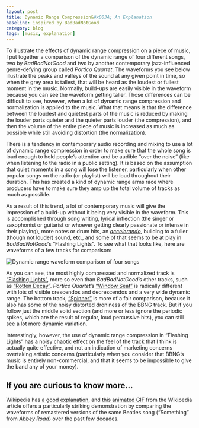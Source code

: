 ```yaml
---
layout: post
title: Dynamic Range Compression&#x003A; An Explanation
baseline: inspired by BadBadNotGood
category: blog
tags: [music, explanation]
---
```


To illustrate the effects of dynamic range compression on a piece of music, I put together a comparison of the dynamic range of four different songs, two by _BadBadNotGood_ and two by another contemporary jazz-influenced genre-defying group called _Portico Quartet_. The waveforms you see below illustrate the peaks and valleys of the sound at any given point in time, so when the grey area is tallest, that will be heard as the loudest or fullest moment in the music. Normally, build-ups are easily visible in the waveform because you can see the waveform getting taller. Those differences can be difficult to see, however, when a lot of dynamic range compression and normalization is applied to the music. What that means is that the difference between the loudest and quietest parts of the music is reduced by making the louder parts quieter and the quieter parts louder (the compression), and then the volume of the entire piece of music is increased as much as possible while still avoiding distortion (the normalization).

There is a tendency in contemporary audio recording and mixing to use a lot of dynamic range compression in order to make sure that the whole song is loud enough to hold people’s attention and be audible “over the noise” (like when listening to the radio in a public setting). It is based on the assumption that quiet moments in a song will lose the listener, particularly when other popular songs on the radio (or playlist) will be loud throughout their duration. This has created a kind of dynamic range arms race where producers have to make sure they amp up the total volume of tracks as much as possible.

As a result of this trend, a lot of contemporary music will give the impression of a build-up without it being very visible in the waveform. This is accomplished through song writing, lyrical inflection (the singer or saxophonist or guitarist or whoever getting clearly passionate or intense in their playing), more notes or drum hits, an _[accelerando][]_, building to a fuller (though not louder) sound, etc., and some of that seems to be at play in _BadBadNotGood_’s “Flashing Lights”. To see what that looks like, here are waveforms of a few tracks for comparison:

[accelerando]: http://www.thefreedictionary.com/accelerando

<p><img src="{{ site.base_url }}/media/waveform-comparison-full.png" alt="Dynamic range waveform comparison of four songs" class="oversized"></p>

As you can see, the most highly compressed and normalized track is [“Flashing Lights”][], more so even than _BadBadNotGood_’s other tracks, such as [“Rotten Decay”][]. _Portico Quartet_’s [“Window Seat”][] is radically different with lots of visible crescendos and decrescendos and a very wide dynamic range. The bottom track, [“Spinner”][] is more of a fair comparison, because it also has some of the noisy distorted droniness of the BBNG track. But if you follow just the middle solid section (and more or less ignore the periodic spikes, which are the result of regular, loud percussive hits), you can still see a lot more dynamic variation.

[“Flashing Lights”]: http://badbadnotgood.bandcamp.com/track/flashing-lights
[“Rotten Decay”]: http://badbadnotgood.bandcamp.com/track/rotten-decay-3
[“Window Seat”]: http://www.youtube.com/watch?v=qpNXM-114WU
[“Spinner”]: http://www.youtube.com/watch?v=hVLveOhrvG8

Interestingly, however, the use of dynamic range compression in “Flashing Lights” has a noisy chaotic effect on the feel of the track that I think is actually quite effective, and not an indication of marketing concerns overtaking artistic concerns (particularly when you consider that BBNG’s music is entirely non-commercial, and that it seems to be impossible to give the band any of your money).

If you are curious to know more…
--------------------------------

Wikipedia has [a good explanation][wiki], and [this animated GIF][gif] from the Wikipedia article offers a particularly striking demonstration by comparing the waveforms of remastered versions of the same Beatles song (“Something” from _Abbey Road_) over the past few decades.

[wiki]: http://en.wikipedia.org/wiki/Dynamic_range_compression#Marketing
[gif]: http://en.wikipedia.org/wiki/File:Cd_loudness_trend-something.gif "Waveform comparison of different CD releases of The Beatles’ “Something” from Abbey Road"
